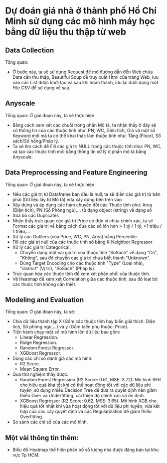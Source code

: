 # Dự đoán giá nhà ở thành phố Hồ Chí Minh sử dụng các mô hình máy học bằng dữ liệu thu thập từ web
## Data Collection  
Tổng quan:   
- Ở bước này, ta sẽ sử dụng Request để mở đường dẫn đến Web chứa Data cần thu thập, Beautiful Soup để truy xuất Html của trang Web, lưu vào các List 
được khởi tạo và sau khi hoàn thành, lưu lại dưới dạng một File CSV để sử dụng về sau.

## Anyscale
Tổng quan: Ở giai đoạn này, ta sẽ thực hiện:
- Bằng cách xem xét các chuỗi trong phần Mô tả, ta nhận thấy ở đây sẽ có thông tin của các thuộc tính như: PN, WC, Diện tích, Giá
và một số Keyword mới mà ta có thể khai thác làm thuộc tính như: Tầng (Floor), Sổ sách/Sổ hồng/Pháp lý. 
- Ta sẽ tìm cách để Fill các giá trị NULL trong các thuộc tính như: PN, WC, và tạo các thuộc tính mới bằng thông tin xử lý ở phần mô tả bằng Anyscale.

## Data Preprocessing and Feature Engineering
Tổng quan: Ở giai đoạn này, ta sẽ thực hiện:
- Nếu các giá trị từ Dataframe ban đầu là null, ta sẽ điền các giá trị từ bên phải (Dữ liệu lấy từ Mô tả) vừa xây dựng bên trên vào
- Xây dựng và áp dụng các hàm chuyển đổi các Thuộc tính như: Area (Diện tích), PN (Số Phòng ngủ),... từ dạng object (string)
về dạng số
- Xóa bỏ các Duplicates
- Nhận thấy trực quan các giá trị Price có đơn vị chưa chính xác, ta sẽ Format các giá trị về bằng cách đưa các số lớn hơn > 1 tỷ / 1 tỷ, >1 triệu / 1 triệu,...
- Xử lý các Outliers (của Price, WC, PN, Area) bằng Percentile.
- Fill các giá trị null của các thuộc tính số bằng K-Neighbor Regressor
- Xử lý các giá trị Categorical:
  + Chuyển dạng một vài giá trị của thuộc tính "SoSach" về dạng "Có", "Không", sau đó chuyển các giá trị chưa biết thành "Unknown".
  + Dùng Target Encoding cho các thuộc tính "Type" (Loại nhà), "district" (Vị trí), "SoSach" (Pháp lý).
- Trực quan hóa các thuộc tính để xem xét phân phối của thuộc tính.
- Vẽ Heatmap để xem xét Correlation giữa các thuộc tính, sau đó loại bỏ các thuộc tính không cần thiết.

## Modeling and Evaluation
Tổng quan: Ở giai đoạn này, ta sẽ:
- Chia dữ liệu thành tập X (Gồm các thuộc tính hay biến giải thích: Diện tích, Số phòng ngủ,...) và y (Gồm biến phụ thuộc: Price).
- Tiến hành chạy một số mô hình lên dữ liệu bao gồm:
  + Linear Regression.
  + Ridge Regression.
  + Random Forest Regressor.
  + XGBoost Regressor.
- Dùng các chỉ số đánh giá các mô hình:
  + R2 Score.
  + Mean Square Error.
- Qua thử nghiệm thấy được:
  + Random Forest Regression (R2 Score: 0.61, MSE: 3.72): Mô hình RFR cho hiệu quả khá tốt khi có thể hoạt động tốt với các dữ liệu phi tuyến, sử dụng nhiều Decision Tree để đưa ra quyết định nên giảm thiểu Over và Underfitting, cải thiện độ chính xác và ổn định.
  + XGBoost Regressor (R2 Score: 0.62, MSE: 3.65): Mô hình XGB cho hiệu quả tốt nhất khi vừa hoạt động tốt với dữ liệu phi tuyến, vừa kết hợp của các cây quyết định và các Regularization để giảm thiểu Overfitting.
- So sánh các chỉ số của các mô hình.
## Một vài thông tin thêm:
- Biểu đồ Heatmap thể hiện phân bố số lượng nhà được đăng bán tại khu vực Tp HCM.
